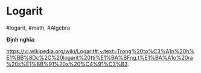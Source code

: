 # Logarit
#logarit, #math, #Algebra

**Định nghĩa**: 

https://vi.wikipedia.org/wiki/Logarit#:~:text=Trong%20to%C3%A1n%20h%E1%BB%8Dc%2C%20logarit%20(ti%E1%BA%BFng,t%E1%BA%A1o%20ra%20s%E1%BB%91%20x%20%C4%91%C3%B3.
